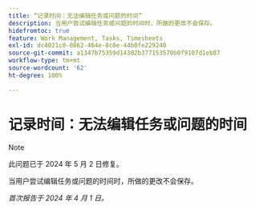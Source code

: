 ```yaml
---
title: “记录时间：无法编辑任务或问题的时间”
description: 当用户尝试编辑任务或问题的时间时，所做的更改不会保存。
hidefromtoc: true
feature: Work Management, Tasks, Timesheets
exl-id: dc4021c0-0862-464e-8c0e-44b0fe229240
source-git-commit: a1347b75359d14302b377153570b0f9107d1eb87
workflow-type: tm+mt
source-wordcount: '62'
ht-degree: 100%

---
```


# 记录时间：无法编辑任务或问题的时间

>[!NOTE]
>
>此问题已于 2024 年 5 月 2 日修复。

当用户尝试编辑任务或问题的时间时，所做的更改不会保存。

_首次报告于 2024 年 4 月 1 日。_
